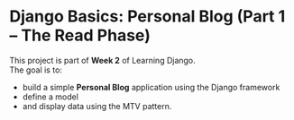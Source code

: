 # Django Basics: Personal Blog (Part 1 – The Read Phase)

This project is part of **Week 2** of Learning Django.  
The goal is to:
- build a simple **Personal Blog** application using the Django framework
- define a model
- and display data using the MTV pattern.


